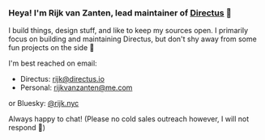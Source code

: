 ### Heya! I'm Rijk van Zanten, lead maintainer of [Directus](https://directus.io) 👋

I build things, design stuff, and like to keep my sources open. I primarily focus on building and maintaining Directus, but don't shy away from some fun projects on the side 🌝

I'm best reached on email: 
- Directus: rijk@directus.io
- Personal: rijkvanzanten@me.com

or Bluesky: [@rijk.nyc](https://bsky.app/profile/rijk.nyc)

Always happy to chat! (Please no cold sales outreach however, I will not respond 🙏) 

